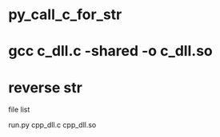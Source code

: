 # py_call_c_for_str

gcc c_dll.c -shared -o c_dll.so
=======
reverse str
=======
file list

run.py
cpp_dll.c
cpp_dll.so





